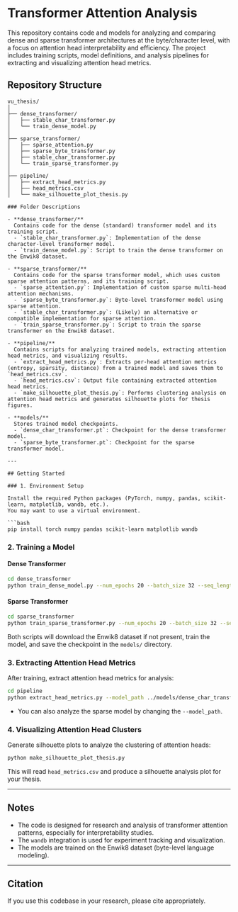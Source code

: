 # Transformer Attention Analysis

This repository contains code and models for analyzing and comparing dense and sparse transformer architectures at the byte/character level, with a focus on attention head interpretability and efficiency. The project includes training scripts, model definitions, and analysis pipelines for extracting and visualizing attention head metrics.

## Repository Structure

```
vu_thesis/
│
├── dense_transformer/
│   ├── stable_char_transformer.py
│   └── train_dense_model.py
│
├── sparse_transformer/
│   ├── sparse_attention.py
│   ├── sparse_byte_transformer.py
│   ├── stable_char_transformer.py
│   └── train_sparse_transformer.py
│
├── pipeline/
│   ├── extract_head_metrics.py
│   ├── head_metrics.csv
│   └── make_silhouette_plot_thesis.py

### Folder Descriptions

- **dense_transformer/**  
  Contains code for the dense (standard) transformer model and its training script.
  - `stable_char_transformer.py`: Implementation of the dense character-level transformer model.
  - `train_dense_model.py`: Script to train the dense transformer on the Enwik8 dataset.

- **sparse_transformer/**  
  Contains code for the sparse transformer model, which uses custom sparse attention patterns, and its training script.
  - `sparse_attention.py`: Implementation of custom sparse multi-head attention mechanisms.
  - `sparse_byte_transformer.py`: Byte-level transformer model using sparse attention.
  - `stable_char_transformer.py`: (Likely) an alternative or compatible implementation for sparse attention.
  - `train_sparse_transformer.py`: Script to train the sparse transformer on the Enwik8 dataset.

- **pipeline/**  
  Contains scripts for analyzing trained models, extracting attention head metrics, and visualizing results.
  - `extract_head_metrics.py`: Extracts per-head attention metrics (entropy, sparsity, distance) from a trained model and saves them to `head_metrics.csv`.
  - `head_metrics.csv`: Output file containing extracted attention head metrics.
  - `make_silhouette_plot_thesis.py`: Performs clustering analysis on attention head metrics and generates silhouette plots for thesis figures.

- **models/**  
  Stores trained model checkpoints.
  - `dense_char_transformer.pt`: Checkpoint for the dense transformer model.
  - `sparse_byte_transformer.pt`: Checkpoint for the sparse transformer model.

---

## Getting Started

### 1. Environment Setup

Install the required Python packages (PyTorch, numpy, pandas, scikit-learn, matplotlib, wandb, etc.).  
You may want to use a virtual environment.

```bash
pip install torch numpy pandas scikit-learn matplotlib wandb
```

### 2. Training a Model

#### Dense Transformer

```bash
cd dense_transformer
python train_dense_model.py --num_epochs 20 --batch_size 32 --seq_length 1024
```

#### Sparse Transformer

```bash
cd sparse_transformer
python train_sparse_transformer.py --num_epochs 20 --batch_size 32 --seq_length 1024
```

Both scripts will download the Enwik8 dataset if not present, train the model, and save the checkpoint in the `models/` directory.

### 3. Extracting Attention Head Metrics

After training, extract attention head metrics for analysis:

```bash
cd pipeline
python extract_head_metrics.py --model_path ../models/dense_char_transformer.pt --output head_metrics.csv
```

- You can also analyze the sparse model by changing the `--model_path`.

### 4. Visualizing Attention Head Clusters

Generate silhouette plots to analyze the clustering of attention heads:

```bash
python make_silhouette_plot_thesis.py
```

This will read `head_metrics.csv` and produce a silhouette analysis plot for your thesis.

---

## Notes

- The code is designed for research and analysis of transformer attention patterns, especially for interpretability studies.
- The `wandb` integration is used for experiment tracking and visualization.
- The models are trained on the Enwik8 dataset (byte-level language modeling).

---

## Citation

If you use this codebase in your research, please cite appropriately. 